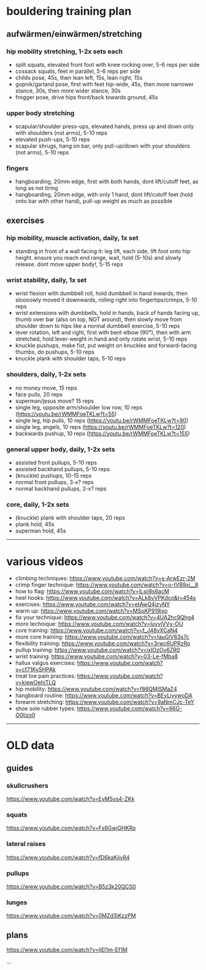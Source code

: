 # bouldering training plan

## aufwärmen/einwärmen/stretching

### hip mobility stretching, 1-2x sets each

- split squats, elevated front foot with knee rocking over, 5-6 reps per side
- cossack squats, feet in parallel, 5-6 reps per side
- childs pose, 45s, then lean left, 15s, lean right, 15s
- gopnik/garland pose, first with feet hip-wide, 45s, then more narrower stance, 30s, then more wider stance, 30s
- frogger pose, drive hips front/back towards ground, 45s

### upper body stretching

- scapular/shoulder press-ups, elevated hands, press up and down only with shoulders (not arms), 5-10 reps
- elevated push-ups, 5-10 reps
- scapular shrugs, hang on bar, only pull-up/down with your shoulders (not arms), 5-10 reps

### fingers

- hangboarding, 20mm edge, first with both hands, dont lift/cutoff feet, as long as not tiring
- hangboarding, 20mm edge, with only 1 hand, dont lift/cutoff feet (hold onto bar with other hand), pull-up weight as much as possible

## exercises

### hip mobility, muscle activation, daily, 1x set

- standing in front of a wall facing it: leg lift, each side, lift foot onto hip height. ensure you reach end range, wait, hold (5-10s) and slowly release. dont move upper body!, 5-15 reps

### wrist stability, daily, 1x set

- wrist flexion with dumbbell roll, hold dumbbell in hand inwards, then sloooowly moved it downwards, rolling right into fingertips/crimps, 5-10 reps
- wrist extensions with dumbbells, hold in hands, back of hands facing up, thumb over bar (also on top, NOT around), then slowly move from shoulder down to hips like a normal dumbbell exercise, 5-10 reps
- lever rotation, left and right, first with bent elbow (90°), then with arm stretched, hold lever-weight in hand and only rotate wrist, 5-10 reps
- knuckle pushups, make fist, put weight on knuckles and forward-facing thumbs, do pushups, 5-10 reps
- knuckle plank with shoulder taps, 5-10 reps

### shoulders, daily, 1-2x sets

- no money move, 15 reps
- face pulls, 20 reps
- superman/jesus move? 15 reps
- single leg, opposite arm/shoulder low row, 10 reps (https://youtu.be/rWMMFoeTKLw?t=55)
- single leg, hip pulls, 10 reps (https://youtu.be/rWMMFoeTKLw?t=90)
- single leg, angels, 10 reps (https://youtu.be/rWMMFoeTKLw?t=120)
- backwards pushup, 10 reps (https://youtu.be/rWMMFoeTKLw?t=155)

### general upper body, daily, 1-2x sets

- assisted front pullups, 5-10 reps
- assisted backhand pullups, 5-10 reps
- (knuckle) pushups, 10-15 reps
- normal front pullups, 3-x? reps
- normal backhand pullups, 2-x? reps

### core, daily, 1-2x sets

- (knuckle) plank with shoulder taps, 20 reps
- plank hold, 45s
- superman hold, 45s

---
# various videos

- climbing techniques: https://www.youtube.com/watch?v=s-ArwEzr-2M
- crimp finger technique: https://www.youtube.com/watch?v=o-tVB9xi__8
- how to flag: https://www.youtube.com/watch?v=jLsii8s6acM
- heel hooks: https://www.youtube.com/watch?v=ALk8vVPKdco&t=454s
- exercises: https://www.youtube.com/watch?v=etAwQ4jzyNY
- warm up: https://www.youtube.com/watch?v=MSoKP919jxo
- fix your technique: https://www.youtube.com/watch?v=4UA2hc9Qhg4
- more technique: https://www.youtube.com/watch?v=luyvjVVy-OU
- core training: https://www.youtube.com/watch?v=f_J48vXCaN4
- more core training: https://www.youtube.com/watch?v=tauGlV63s7c
- flexibility training: https://www.youtube.com/watch?v=3rwc6UPRzRo
- pullup training: https://www.youtube.com/watch?v=ixlOzOv6ZR0
- wrist training: https://www.youtube.com/watch?v=03-Le-fMba8
- hallux valgus exercises: https://www.youtube.com/watch?v=cf71KySHPAk
- treat toe pain practices: https://www.youtube.com/watch?v=kiewOehiTLQ
- hip mobility: https://www.youtube.com/watch?v=f86QMiSMaZ4
- hangboard routine: https://www.youtube.com/watch?v=BEvLiyywoDA
- forearm stretching: https://www.youtube.com/watch?v=9aNmCJc-TeY
- shoe sole rubber types: https://www.youtube.com/watch?v=66G-O0ljzo0

---
# OLD data
## guides

### skullcrushers

https://www.youtube.com/watch?v=EyM5vs4-ZKk

### squats

https://www.youtube.com/watch?v=Fs6GwjGHKRo

### lateral raises

https://www.youtube.com/watch?v=fD6kaKjiy84

### pullups

https://www.youtube.com/watch?v=B5z3k20QCS0

### lunges

https://www.youtube.com/watch?v=0MZd3iKzzPM



## plans

https://www.youtube.com/watch?v=IjEl1m-Ef1M

...

